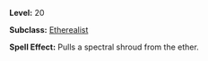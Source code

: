 <!-- TITLE: Spell: Summon Ether Shroud -->
<!-- SUBTITLE:  -->

**Level:** 20

**Subclass:** [Etherealist](etherealist)

**Spell Effect:** Pulls a spectral shroud from the ether.